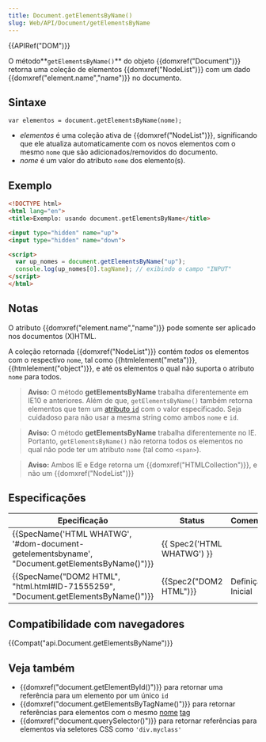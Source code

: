 ```yaml
---
title: Document.getElementsByName()
slug: Web/API/Document/getElementsByName
---
```

{{APIRef("DOM")}}

O método**`getElementsByName()`** do objeto {{domxref("Document")}} retorna uma coleção de elementos {{domxref("NodeList")}} com um dado {{domxref("element.name","name")}} no documento.

## Sintaxe

```
var elementos = document.getElementsByName(nome);
```

- _elementos_ é uma coleção ativa de {{domxref("NodeList")}}, significando que ele atualiza automaticamente com os novos elementos com o mesmo `nome` que são adicionados/removidos do documento.
- _nome_ é um valor do atributo `nome` dos elemento(s).

## Exemplo

```html
<!DOCTYPE html>
<html lang="en">
<title>Exemplo: usando document.getElementsByName</title>

<input type="hidden" name="up">
<input type="hidden" name="down">

<script>
  var up_nomes = document.getElementsByName("up");
  console.log(up_nomes[0].tagName); // exibindo o campo "INPUT"
</script>
</html>
```

## Notas

O atributo {{domxref("element.name","name")}} pode somente ser aplicado nos documentos (X)HTML.

A coleção retornada {{domxref("NodeList")}} contém _todos_ os elementos com o respectivo `nome`, tal como {{htmlelement("meta")}}, {{htmlelement("object")}}, e até os elementos o qual não suporta o atributo `nome` para todos.

> **Aviso:** O método **getElementsByName** trabalha diferentemente em IE10 e anteriores. Além de que, `getElementsByName()` também retorna elementos que tem um [atributo `id`](/pt-BR/docs/Web/HTML/Global_attributes/id) com o valor especificado. Seja cuidadoso para não usar a mesma string como ambos `nome` e `id`.

> **Aviso:** O método **getElementsByName** trabalha diferentemente no IE. Portanto, `getElementsByName()` não retorna todos os elementos no qual não pode ter um atributo `nome` (tal como `<span>`).

> **Aviso:** Ambos IE e Edge retorna um {{domxref("HTMLCollection")}}, e não um {{domxref("NodeList")}}

## Especificações

| Epecificação                                                                                                                 | Status                               | Comentário        |
| ---------------------------------------------------------------------------------------------------------------------------- | ------------------------------------ | ----------------- |
| {{SpecName('HTML WHATWG', '#dom-document-getelementsbyname', "Document.getElementsByName()")}} | {{ Spec2('HTML WHATWG') }} |                   |
| {{SpecName("DOM2 HTML", "html.html#ID-71555259", "Document.getElementsByName()")}}                 | {{Spec2("DOM2 HTML")}}         | Definição Inicial |

## Compatibilidade com navegadores

{{Compat("api.Document.getElementsByName")}}

## Veja também

- {{domxref("document.getElementById()")}} para retornar uma referência para um elemento por um único `id`
- {{domxref("document.getElementsByTagName()")}} para retornar referências para elementos com o mesmo [nome](/pt-BR/docs/Web/API/Element/tagName) [tag](/pt-BR/docs/Web/API/Element/tagName)
- {{domxref("document.querySelector()")}} para retornar referências para elementos via seletores CSS como `'div.myclass'`
